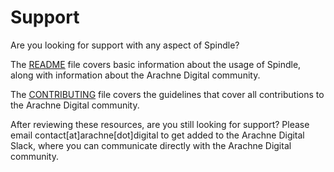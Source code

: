 # Support

Are you looking for support with any aspect of Spindle?

The [README](README.md) file covers basic information about the usage of Spindle, along with information about the Arachne Digital community.

The [CONTRIBUTING](https://github.com/arachne-threat-intel/community/blob/main/CONTRIBUTING.md) file covers the guidelines that cover all contributions to the Arachne Digital community.

After reviewing these resources, are you still looking for support? Please email contact[at]arachne[dot]digital to get added to the Arachne Digital Slack, where you can communicate directly with the Arachne Digital community.
